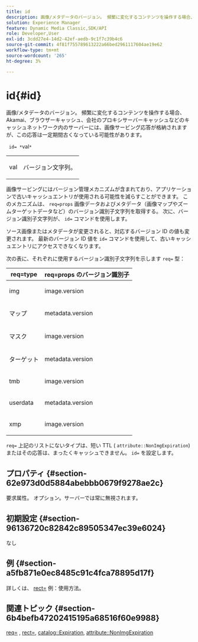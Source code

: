 ```yaml
---
title: id
description: 画像/メタデータのバージョン。 頻繁に変化するコンテンツを操作する場合、Akamai、ブラウザーキャッシュ、会社のプロキシサーバーキャッシュなどのキャッシュネットワーク内のサーバーには、画像サービング応答が格納されますが、この応答は一定期間古くなっている可能性があります。
solution: Experience Manager
feature: Dynamic Media Classic,SDK/API
role: Developer,User
exl-id: 3cdd27e4-14d2-42ef-aedb-9c1f7c39b4c6
source-git-commit: 4f81f755789613222a66bed2961117604ae19e62
workflow-type: tm+mt
source-wordcount: '265'
ht-degree: 3%

---
```


# id{#id}

画像/メタデータのバージョン。 頻繁に変化するコンテンツを操作する場合、Akamai、ブラウザーキャッシュ、会社のプロキシサーバーキャッシュなどのキャッシュネットワーク内のサーバーには、画像サービング応答が格納されますが、この応答は一定期間古くなっている可能性があります。

` id= *`val`*`

<table id="simpletable_3A6EBDA15B004636804E1ACEF952479A"> 
 <tr class="strow"> 
  <td class="stentry"> <p> <span class="codeph"> <span class="varname"> val </span> </span> </p> </td> 
  <td class="stentry"> <p>バージョン文字列。 </p> </td> 
 </tr> 
</table>

画像サービングにはバージョン管理メカニズムが含まれており、アプリケーションで古いキャッシュエントリが使用される可能性を減らすことができます。 このメカニズムは、 `req=props` 画像データおよびメタデータ（画像マップやズームターゲットデータなど）のバージョン識別子文字列を取得する。 次に、バージョン識別子文字列が、 `id=` コマンドを使用します。

ソース画像またはメタデータが変更されると、対応するバージョン ID の値も変更されます。 最新のバージョン ID 値を `id=` コマンドを使用して、古いキャッシュエントリにアクセスできなくなります。

次の表に、それぞれに使用するバージョン識別子文字列を示します `req=` 型：

<table id="table_AE39BEBE18864880BBBF1C4F16785E2D"> 
 <thead> 
  <tr> 
   <th class="entry"> <b> req=type</b> </th> 
   <th class="entry"> <b> req=props のバージョン識別子</b> </th> 
  </tr> 
 </thead>
 <tbody> 
  <tr> 
   <td> <p> img </p> </td> 
   <td> <p> image.version </p> </td> 
  </tr> 
  <tr> 
   <td> <p> マップ </p> </td> 
   <td> <p> metadata.version </p> </td> 
  </tr> 
  <tr> 
   <td> <p> マスク </p> </td> 
   <td> <p> image.version </p> </td> 
  </tr> 
  <tr> 
   <td> <p> ターゲット </p> </td> 
   <td> <p> metadata.version </p> </td> 
  </tr> 
  <tr> 
   <td> <p> tmb </p> </td> 
   <td> <p> image.version </p> </td> 
  </tr> 
  <tr> 
   <td> <p> userdata </p> </td> 
   <td> <p> metadata.version </p> </td> 
  </tr> 
  <tr> 
   <td> <p> xmp </p> </td> 
   <td> <p> image.version </p> </td> 
  </tr> 
 </tbody> 
</table>

`req=` 上記のリストにないタイプは、短い TTL ( `attribute::NonImgExpiration`) またはその応答は、まったくキャッシュできません。 `id=` を設定します。

## プロパティ {#section-62e973d0d5884abebbb0679f9278ae2c}

要求属性。 オプション。サーバーでは常に無視されます。

## 初期設定 {#section-96136720c82842c89505347ec39e6024}

なし

## 例 {#section-a5fb871e0ec8485c91c4fca78895d17f}

詳しくは、 [rect=](../../../../../is-api/http-ref/image-serving-api-ref/c-http-protocol-reference/c-command-reference/r-rect.md#reference-520b90d30b4c4b4692a723e4df6adaf3) 例：使用方法。

## 関連トピック {#section-6b4befb47202415195a68516f60e9988}

[req=](../../../../../is-api/http-ref/image-serving-api-ref/c-http-protocol-reference/c-command-reference/r-req/r-req.md#reference-907cdb4a97034db7ad94695f25552e76) , [rect=](../../../../../is-api/http-ref/image-serving-api-ref/c-http-protocol-reference/c-command-reference/r-rect.md#reference-520b90d30b4c4b4692a723e4df6adaf3), [catalog::Expiration](../../../../../is-api/image-catalog/image-serving-api-ref/c-image-catalog-reference/c-image-svg-data-reference/c-image-data-reference/r-expiration-cat.md#reference-a7afd668ecbb4d2da65d86259aa6a28a), [attribute::NonImgExpiration](../../../../../is-api/image-catalog/image-serving-api-ref/c-image-catalog-reference/c-attributes-reference/r-nonimgexpiration.md#reference-a8066cd0d24b4ea98100ade4821f1f9d)
